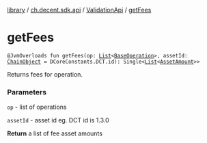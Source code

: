 [library](../../index.md) / [ch.decent.sdk.api](../index.md) / [ValidationApi](index.md) / [getFees](./get-fees.md)

# getFees

`@JvmOverloads fun getFees(op: `[`List`](https://kotlinlang.org/api/latest/jvm/stdlib/kotlin.collections/-list/index.html)`<`[`BaseOperation`](../../ch.decent.sdk.model.operation/-base-operation/index.md)`>, assetId: `[`ChainObject`](../../ch.decent.sdk.model/-chain-object/index.md)` = DCoreConstants.DCT.id): Single<`[`List`](https://kotlinlang.org/api/latest/jvm/stdlib/kotlin.collections/-list/index.html)`<`[`AssetAmount`](../../ch.decent.sdk.model/-asset-amount/index.md)`>>`

Returns fees for operation.

### Parameters

`op` - list of operations

`assetId` - asset id eg. DCT id is 1.3.0

**Return**
a list of fee asset amounts

